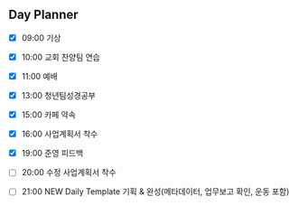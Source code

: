 ## Day Planner
- [x] 09:00 기상
- [x] 10:00 교회 찬양팀 연습
- [x] 11:00 예배
- [x] 13:00 청년팀성경공부
- [x] 15:00 카페 약속
- [x] 16:00 사업계획서 착수
- [x] 19:00 준영 피드백
- [ ] 20:00 수정 사업계획서 착수
- [ ] 21:00 NEW Daily Template 기획 & 완성(메타데이터, 업무보고 확인, 운동 포함)

